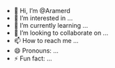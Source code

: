 - 👋 Hi, I’m @Aramerd
- 👀 I’m interested in ...
- 🌱 I’m currently learning ...
- 💞️ I’m looking to collaborate on ...
- 📫 How to reach me ...
- 😄 Pronouns: ...
- ⚡ Fun fact: ...

<!---
Aramerd/Aramerd is a ✨ special ✨ repository because its `README.md` (this file) appears on your GitHub profile.
You can click the Preview link to take a look at your changes.
--->
